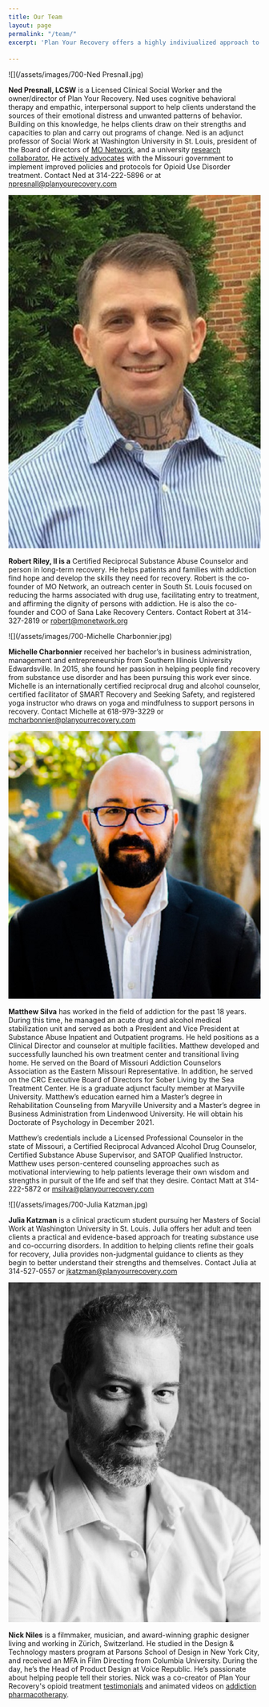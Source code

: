 ```yaml
---
title: Our Team
layout: page
permalink: "/team/"
excerpt: 'Plan Your Recovery offers a highly indiviualized approach to alcohol and drug problems delivered by a smart, compassionate team of clinicians.' 

---
```

<a id="Ned_Presnall">
![](/assets/images/700-Ned Presnall.jpg)
</a>

**Ned Presnall, LCSW** is a Licensed Clinical Social Worker and the owner/director of Plan Your Recovery. Ned uses cognitive behavioral therapy and empathic, interpersonal support to help clients understand the sources of their emotional distress and unwanted patterns of behavior. Building on this knowledge, he helps clients draw on their strengths and capacities to plan and carry out programs of change. Ned is an adjunct professor of Social Work at Washington University in St. Louis, president of the Board of directors of [MO Network](), and a university [research collaborator.](https://scholar.google.com/citations?hl=en&user=Y8VVw7YAAAAJ "research") He [actively advocates](https://www.stltoday.com/lifestyles/health-med-fit/outspoken-critic-of-missouri-s-response-to-opioid-epidemic-fired/article_69f394ea-5625-56c8-8da1-3fb1cd7efbf8.html "Post Dispatch") with the Missouri government to implement improved policies and protocols for Opioid Use Disorder treatment. Contact Ned at 314-222-5896 or at npresnall@planyourecovery.com

<a id="Robert_Riley">![](/assets/images/700-robert2.jpg)</a>

**Robert Riley, II is a** Certified Reciprocal Substance Abuse Counselor and person in long-term recovery. He helps patients and families with addiction find hope and develop the skills they need for recovery. Robert is the co-founder of MO Network, an outreach center in South St. Louis focused on reducing the harms associated with drug use, facilitating entry to treatment, and affirming the dignity of persons with addiction. He is also the co-founder and COO of Sana Lake Recovery Centers. Contact Robert at 314-327-2819 or robert@monetwork.org

<a id="Michelle_Charbonnier">![](/assets/images/700-Michelle Charbonnier.jpg)</a>

**Michelle Charbonnier** received her bachelor’s in business administration, management and entrepreneurship from Southern Illinois University Edwardsville. In 2015, she found her passion in helping people find recovery from substance use disorder and has been pursuing this work ever since. Michelle is an internationally certified reciprocal drug and alcohol counselor, certified facilitator of SMART Recovery and Seeking Safety, and registered yoga instructor who draws on yoga and mindfulness to support persons in recovery. Contact Michelle at 618-979-3229 or mcharbonnier@planyourrecovery.com

<a id="Matt_Silva">![](/assets/images/700Matt_Silva.jpg)</a>

**Matthew Silva** has worked in the field of addiction for the past 18 years. During this time, he managed an acute drug and alcohol medical stabilization unit and served as both a President and Vice President at Substance Abuse Inpatient and Outpatient programs. He held positions as a Clinical Director and counselor at multiple facilities. Matthew developed and successfully launched his own treatment center and transitional living home. He served on the Board of Missouri Addiction Counselors Association as the Eastern Missouri Representative.  In addition, he served on the CRC Executive Board of Directors for Sober Living by the Sea Treatment Center. He is a graduate adjunct faculty member at Maryville University. Matthew’s education earned him a Master’s degree in Rehabilitation Counseling from Maryville University and a Master’s degree in Business Administration from Lindenwood University. He will obtain his Doctorate of Psychology in December 2021.

Matthew’s credentials include a Licensed Professional Counselor in the state of Missouri, a Certified Reciprocal Advanced Alcohol Drug Counselor, Certified Substance Abuse Supervisor, and SATOP Qualified Instructor. Matthew uses person-centered counseling approaches such as motivational interviewing to help patients leverage their own wisdom and strengths in pursuit of the life and self that they desire. Contact Matt at 314-222-5872 or msilva@planyourrecovery.com

<a id="Julia_Katzman">![](/assets/images/700-Julia Katzman.jpg)</a>

**Julia Katzman** is a clinical practicum student pursuing her Masters of Social Work at Washington University in St. Louis. Julia offers her adult and teen clients a practical and evidence-based approach for treating substance use and co-occurring disorders. In addition to helping clients refine their goals for recovery, Julia provides non-judgmental guidance to clients as they begin to better understand their strengths and themselves. Contact Julia at 314-527-0557 or jkatzman@planyourrecovery.com

<a id="Nick_Niles">![](/assets/images/700-Nick_Niles.jpg)</a>

**Nick Niles** is a filmmaker, musician, and award-winning graphic designer living and working in Zürich, Switzerland. He studied in the Design & Technology masters program at Parsons School of Design in New York City, and received an MFA in Film Directing from Columbia University. During the day, he’s the Head of Product Design at Voice Republic. He’s passionate about helping people tell their stories. Nick was a co-creator of Plan Your Recovery's opioid treatment [testimonials](https://planyourrecovery.com/stories/ "Stories") and animated videos on [addiction pharmacotherapy](https://planyourrecovery.com/videos/ "Animations").
